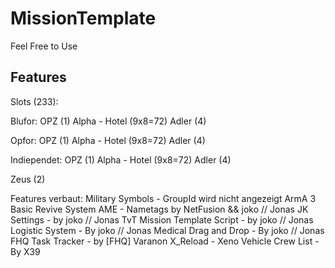# MissionTemplate
Feel Free to Use
## Features
Slots (233):

Blufor:
OPZ (1)
Alpha - Hotel (9x8=72)
Adler (4)

Opfor:
OPZ (1)
Alpha - Hotel (9x8=72)
Adler (4)

Indiependet:
OPZ (1)
Alpha - Hotel (9x8=72)
Adler (4)

Zeus (2)


Features verbaut:
Military Symbols - GroupId wird nicht angezeigt
ArmA 3 Basic Revive System
AME - Nametags by NetFusion && joko // Jonas
JK Settings - by joko // Jonas
TvT Mission Template Script - by joko // Jonas
Logistic System - By joko // Jonas
Medical Drag and Drop - By joko // Jonas
FHQ Task Tracker - by [FHQ] Varanon
X_Reload - Xeno
Vehicle Crew List - By X39
